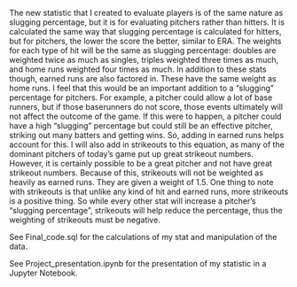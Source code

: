 The new statistic that I created to evaluate players is of the same nature as slugging percentage, but it is for evaluating pitchers rather than hitters. It is calculated the same way that slugging percentage is calculated for hitters, but for pitchers, the lower the score the better, similar to ERA. The weights for each type of hit will be the same as slugging percentage: doubles are weighted twice as much as singles, triples weighted three times as much, and home runs weighted four times as much. In addition to these stats though, earned runs are also factored in. These have the same weight as home runs. I feel that this would be an important addition to a “slugging” percentage for pitchers. For example, a pitcher could allow a lot of base runners, but if those baserunners do not score, those events ultimately will not affect the outcome of the game. If this were to happen, a pitcher could have a high “slugging” percentage but could still be an effective pitcher, striking out many batters and getting wins. So, adding in earned runs helps account for this. I will also add in strikeouts to this equation, as many of the dominant pitchers of today’s game put up great strikeout numbers. However, it is certainly possible to be a great pitcher and not have great strikeout numbers. Because of this, strikeouts will not be weighted as heavily as earned runs. They are given a weight of 1.5. One thing to note with strikeouts is that unlike any kind of hit and earned runs, more strikeouts is a positive thing. So while every other stat will increase a pitcher’s “slugging percentage”, strikeouts will help reduce the percentage, thus the weighting of strikeouts must be negative. 

See Final_code.sql for the calculations of my stat and manipulation of the data. 

See Project_presentation.ipynb for the presentation of my statistic in a Jupyter Notebook. 
